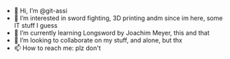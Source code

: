 - 👋 Hi, I’m @git-assi
- 👀 I’m interested in sword fighting, 3D printing andm since im here, some IT stuff I guess
- 🌱 I’m currently learning Longsword by Joachim Meyer, this and that
- 💞️ I’m looking to collaborate on my stuff, and alone, but thx
- 📫 How to reach me: plz don't

<!---
git-assi/git-assi is a ✨ special ✨ repository because its `README.md` (this file) appears on your GitHub profile.
You can click the Preview link to take a look at your changes.
--->
